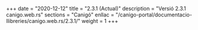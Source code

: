 +++
date        = "2020-12-12"
title       = "2.3.1 (Actual)"
description = "Versió 2.3.1 canigo.web.rs"
sections    = "Canigó"
enllac		= "/canigo-portal/documentacio-llibreries/canigo.web.rs/2.3.1/"
weight		= 1
+++
